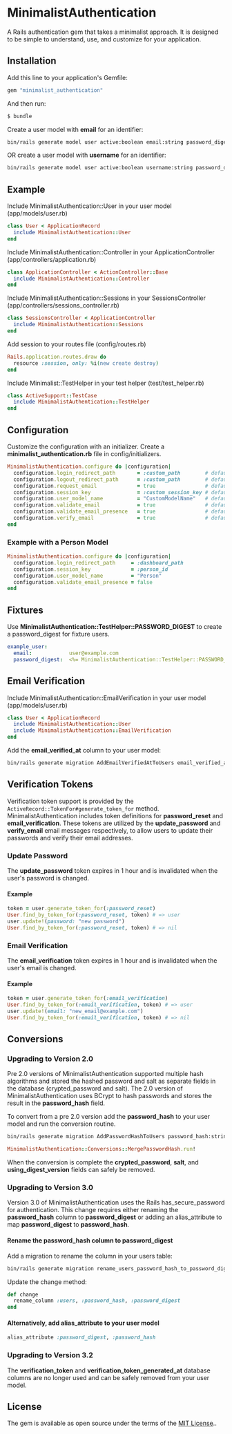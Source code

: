 # MinimalistAuthentication
A Rails authentication gem that takes a minimalist approach. It is designed to be simple to understand, use, and customize for your application.


## Installation
Add this line to your application's Gemfile:

```ruby
gem "minimalist_authentication"
```

And then run:
```bash
$ bundle
```

Create a user model with **email** for an identifier:
```bash
bin/rails generate model user active:boolean email:string password_digest:string last_logged_in_at:datetime
```

OR create a user model with **username** for an identifier:
```bash
bin/rails generate model user active:boolean username:string password_digest:string last_logged_in_at:datetime
```


## Example
Include MinimalistAuthentication::User in your user model (app/models/user.rb)
```ruby
class User < ApplicationRecord
  include MinimalistAuthentication::User
end
```

Include MinimalistAuthentication::Controller in your ApplicationController (app/controllers/application.rb)
```ruby
class ApplicationController < ActionController::Base
  include MinimalistAuthentication::Controller
end
```

Include MinimalistAuthentication::Sessions in your SessionsController (app/controllers/sessions_controller.rb)
```ruby
class SessionsController < ApplicationController
  include MinimalistAuthentication::Sessions
end
```

Add session to your routes file (config/routes.rb)
```ruby
Rails.application.routes.draw do
  resource :session, only: %i(new create destroy)
end
```

Include Minimalist::TestHelper in your test helper (test/test_helper.rb)
```ruby
class ActiveSupport::TestCase
  include MinimalistAuthentication::TestHelper
end
```


## Configuration
Customize the configuration with an initializer. Create a **minimalist_authentication.rb** file in config/initializers.
```ruby
MinimalistAuthentication.configure do |configuration|
  configuration.login_redirect_path       = :custom_path        # default is :root_path
  configuration.logout_redirect_path      = :custom_path        # default is :new_session_path
  configuration.request_email             = true                # default is true
  configuration.session_key               = :custom_session_key # default is :user_id
  configuration.user_model_name           = "CustomModelName"   # default is "::User"
  configuration.validate_email            = true                # default is true
  configuration.validate_email_presence   = true                # default is true
  configuration.verify_email              = true                # default is true
end
```

### Example with a Person Model
```ruby
MinimalistAuthentication.configure do |configuration|
  configuration.login_redirect_path     = :dashboard_path
  configuration.session_key             = :person_id
  configuration.user_model_name         = "Person"
  configuration.validate_email_presence = false
end
```


## Fixtures
Use **MinimalistAuthentication::TestHelper::PASSWORD_DIGEST** to create a password_digest for fixture users.
```yaml
example_user:
  email:            user@example.com
  password_digest:  <%= MinimalistAuthentication::TestHelper::PASSWORD_DIGEST %>
```


## Email Verification
Include MinimalistAuthentication::EmailVerification in your user model (app/models/user.rb)
```ruby
class User < ApplicationRecord
  include MinimalistAuthentication::User
  include MinimalistAuthentication::EmailVerification
end
```

Add the **email_verified_at** column to your user model:
```bash
bin/rails generate migration AddEmailVerifiedAtToUsers email_verified_at:datetime
```


## Verification Tokens
Verification token support is provided by the ```ActiveRecord::TokenFor#generate_token_for``` method. MinimalistAuthentication includes token definitions for **password_reset** and **email_verification**. These tokens are utilized by the **update_password** and **verify_email** email messages respectively, to allow users to update their passwords and verify their email addresses.

### Update Password
The **update_password** token expires in 1 hour and is invalidated when the user's password is changed.

#### Example
```ruby
token = user.generate_token_for(:password_reset)
User.find_by_token_for(:password_reset, token) # => user
user.update!(password: "new password")
User.find_by_token_for(:password_reset, token) # => nil
```

### Email Verification
The **email_verification** token expires in 1 hour and is invalidated when the user's email is changed.

#### Example
```ruby
token = user.generate_token_for(:email_verification)
User.find_by_token_for(:email_verification, token) # => user
user.update!(email: "new_email@example.com")
User.find_by_token_for(:email_verification, token) # => nil
```


## Conversions

### Upgrading to Version 2.0
Pre 2.0 versions of MinimalistAuthentication supported multiple hash algorithms
and stored the hashed password and salt as separate fields in the database
(crypted_password and salt). The 2.0 version of MinimalistAuthentication
uses BCrypt to hash passwords and stores the result in the **password_hash** field.

To convert from a pre 2.0 version add the **password_hash** to your user model
and run the conversion routine.
```bash
bin/rails generate migration AddPasswordHashToUsers password_hash:string
```
```ruby
MinimalistAuthentication::Conversions::MergePasswordHash.run!
```

When the conversion is complete the **crypted_password**, **salt**, and
**using_digest_version** fields can safely be removed.

### Upgrading to Version 3.0
Version 3.0 of MinimalistAuthentication uses the Rails has_secure_password for authentication. This change requires either renaming the **password_hash** column to **password_digest** or adding an alias_attribute to map **password_digest** to **password_hash**.

#### Rename the **password_hash** column to **password_digest**
Add a migration to rename the column in your users table:
```bash
bin/rails generate migration rename_users_password_hash_to_password_digest
```

Update the change method:
```ruby
def change
  rename_column :users, :password_hash, :password_digest
end
```

#### Alternatively, add **alias_attribute** to your user model
```ruby
alias_attribute :password_digest, :password_hash
```

### Upgrading to Version 3.2
The **verification_token** and **verification_token_generated_at** database columns are no longer used and can be safely removed from your user model.


## License
The gem is available as open source under the terms of the [MIT License](http://opensource.org/licenses/MIT)..
